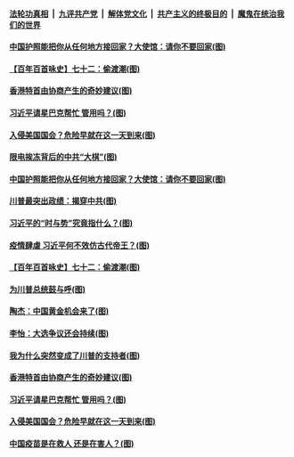 ####  [法轮功真相](../../../../basic/blob/master/README.md?t=01201002) &nbsp;|&nbsp; [九评共产党](../../../../9ping.md/blob/master/README.md?t=01201002) &nbsp;|&nbsp; [解体党文化](../../../../jtdwh.md/blob/master/README.md?t=01201002)  &nbsp;|&nbsp; [共产主义的终极目的](../../../../gczydzjmd.md/blob/master/README.md?t=01201002) &nbsp;|&nbsp; [魔鬼在统治我们的世界](../../../../mgztzwmdsj.md/blob/master/README.md?t=01201002) 

#### [中国护照能把你从任何地方接回家？大使馆：请你不要回家(图)](../pages/p4/959674.md?t=01201002) 

#### [【百年百首咏史】七十二：偷渡潮(图)](../pages/p4/959658.md?t=01201002) 


#### [香港特首由协商产生的奇妙建议(图)](../pages/p4/959537.md?t=01201002) 

#### [习近平请星巴克帮忙 管用吗？(图)](../pages/p4/959535.md?t=01201002) 

#### [入侵美国国会？危险早就在这一天到来(图)](../pages/p4/959458.md?t=01201002) 

#### [限电挨冻背后的中共“大棋”(图)](../pages/p4/959663.md?t=01201002) 

#### [中国护照能把你从任何地方接回家？大使馆：请你不要回家(图)](../pages/p4/959674.md?t=01201002) 

#### [川普最突出政绩：揭穿中共(图)](../pages/p4/959672.md?t=01201002) 

#### [习近平的“时与势”究竟指什么？(图)](../pages/p4/959662.md?t=01201002) 

#### [疫情肆虐 习近平何不效仿古代帝王？(图)](../pages/p4/959668.md?t=01201002) 

#### [【百年百首咏史】七十二：偷渡潮(图)](../pages/p4/959658.md?t=01201002) 



#### [为川普总统鼓与呼(图)](../pages/p4/959583.md?t=01201002) 

#### [陶杰：中国黄金机会来了(图)](../pages/p4/959540.md?t=01201002) 


#### [李怡：大选争议还会持续(图)](../pages/p4/959542.md?t=01201002) 

#### [我为什么突然变成了川普的支持者(图)](../pages/p4/959538.md?t=01201002) 

#### [香港特首由协商产生的奇妙建议(图)](../pages/p4/959537.md?t=01201002) 

#### [习近平请星巴克帮忙 管用吗？(图)](../pages/p4/959535.md?t=01201002) 

#### [入侵美国国会？危险早就在这一天到来(图)](../pages/p4/959458.md?t=01201002) 




#### [中国疫苗是在救人 还是在害人？(图)](../pages/p4/959473.md?t=01201002) 

